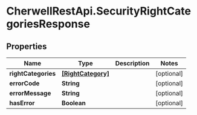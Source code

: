 # CherwellRestApi.SecurityRightCategoriesResponse

## Properties
Name | Type | Description | Notes
------------ | ------------- | ------------- | -------------
**rightCategories** | [**[RightCategory]**](RightCategory.md) |  | [optional] 
**errorCode** | **String** |  | [optional] 
**errorMessage** | **String** |  | [optional] 
**hasError** | **Boolean** |  | [optional] 


